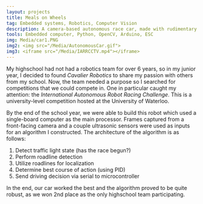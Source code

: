 ```yaml
---
layout: projects
title: Meals on Wheels
tag: Embedded systems, Robotics, Computer Vision
description: A camera-based autonomous race car, made with rudimentary hardware found around the house. Made with the goal of promoting research in autonomy for younger students.
tools: Embedded computer, Python, OpenCV, Arduino, ESC 
img: Media/car1.PNG
img2: <img src="/Media/AutonomousCar.gif">
img3: <iframe src="/Media/IARRCCTV.mp4"></iframe>
---
```


My highschool had not had a robotics team for over 6 years, so in my junior year, I decided to found *Cavalier Robotics* to share my passion with others from my school. Now, the team needed a purpose so I searched for competitions that we could compete in. One in particular caught my attention: the *International Autonomous Robot Racing Challenge*. This is a university-level competition hosted at the University of Waterloo. 

By the end of the school year, we were able to build this robot which used a single-board computer as the main processor. Frames captured from a front-facing camera and a couple ultrasonic sensors were used as inputs for an algorithm I constructed. The architecture of the algorithm is as follows:
1. Detect traffic light state (has the race begun?)
2. Perform roadline detection
3. Utilize roadlines for localization
3. Determine best course of action (using PID)
4. Send driving decision via serial to microcontroller

In the end, our car worked the best and the algorithm proved to be quite robust, as we won 2nd place as the only highschool team participating.